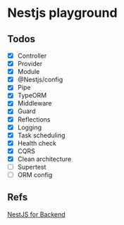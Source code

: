 # Nestjs playground

## Todos
- [x] Controller
- [x] Provider
- [x] Module
- [x] @Nestjs/config
- [x] Pipe
- [x] TypeORM
- [x] Middleware
- [x] Guard
- [x] Reflections
- [x] Logging
- [x] Task scheduling
- [x] Health check
- [x] CQRS
- [x] Clean architecture
- [ ] Supertest
- [ ] ORM config

## Refs
[NestJS for Backend](https://wikidocs.net/book/7059)
